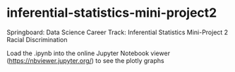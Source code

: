 # inferential-statistics-mini-project2
Springboard: Data Science Career Track: Inferential Statistics Mini-Project 2 Racial Discrimination

Load the .ipynb into the online Jupyter Notebook viewer (https://nbviewer.jupyter.org/) to see the plotly graphs
